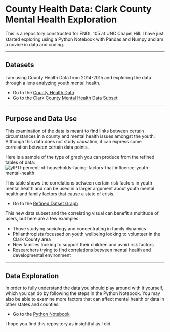 # County Health Data: Clark County Mental Health Exploration

This is a repository constructed for ENGL 105 at UNC Chapel Hill. I have just started exploring using a Python Notebook with Pandas and Numpy and am a novice in data and coding.

---

## Datasets

I am using County Health Data from 2014-2015 and exploring the data through a lens analyzing youth mental health.
 * Go to the [County Health Data](https://github.com/sophial1/105-unit3/blob/main/CountyHealthData_2014-2015%20(1).csv)
 * Go to the [Clark County Mental Health Data Subset](https://github.com/sophial1/105-unit3/blob/main/CCMH_subset.csv)

---

## Purpose and Data Use

This examination of the data is meant to find links between certain circumstances in a county and mental health issues amongst the youth. Although this data does not study causation, it can express some correlation between certain data points.

Here is a sample of the type of graph you can produce from the refined tables of data:
![yIPTl-percent-of-households-facing-factors-that-influence-youth-mental-health](https://user-images.githubusercontent.com/118314044/202867783-a1176328-0156-4246-95ff-7ebd1fb88910.png)

This table shows the correlations between certain risk factors in youth mental health and can be used in a larger argument about youth mental health and family factors that cause a state of crisis.
 * Go to the [Refined Datset Graph](https://github.com/sophial1/105-unit3/blob/main/yIPTl-percent-of-households-facing-factors-that-influence-youth-mental-health.png)

This new data subset and the correlating visual can benefit a multitude of users, but here are a few examples:
 * Those studying sociology and concentrating in family dynamics
 * Philanthropists focussed on youth wellbeing looking to volunteer in the Clark County area
 * New families looking to support their children and avoid risk factors
 * Researchers trying to find correlations between mental health and developmental environment

---

## Data Exploration

In order to fully understand the data you should play around with it yourself, which you can do by following the steps in the Python Notebook. You may also be able to examine more factors that can affect mental health or data in other states and counties.
 * Go to the [Python Notebook](https://github.com/sophial1/105-unit3/blob/main/Feeder1Notebook%20(1).ipynb)


I hope you find this repository as insightful as I did.
